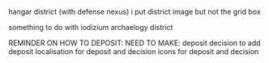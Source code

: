 hangar district (with defense nexus)
    i put district image but not the grid box

something to do with iodizium
archaelogy district


REMINDER ON HOW TO DEPOSIT:
    NEED TO MAKE:
        deposit
        decision to add deposit
        localisation for deposit and decision
        icons for deposit and decision